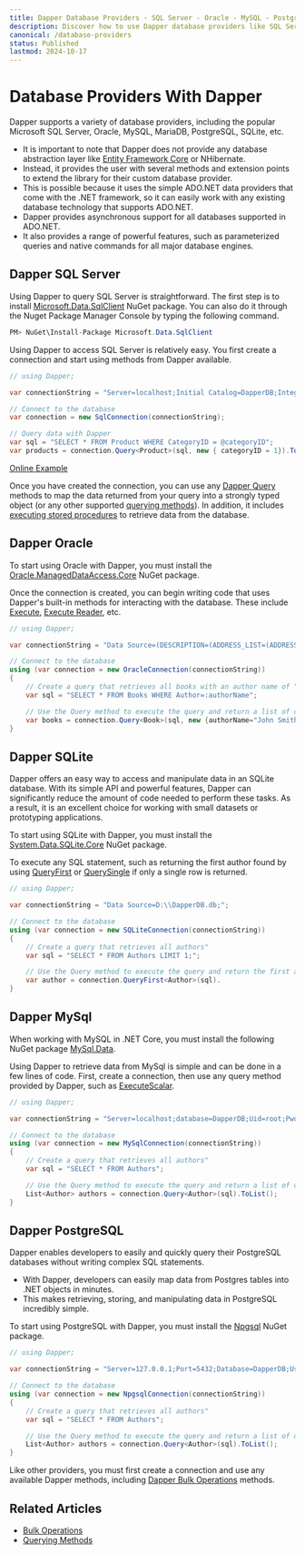 ```yaml
---
title: Dapper Database Providers - SQL Server - Oracle - MySQL - PostgreSQL
description: Discover how to use Dapper database providers like SQL Server, MySQL, PostgreSQL, Oracle, and more on your website. Learn to install and apply these providers.
canonical: /database-providers
status: Published
lastmod: 2024-10-17
---
```


# Database Providers With Dapper

Dapper supports a variety of database providers, including the popular Microsoft SQL Server, Oracle, MySQL, MariaDB, PostgreSQL, SQLite, etc. 

 - It is important to note that Dapper does not provide any database abstraction layer like [Entity Framework Core](https://www.learnentityframeworkcore.com/database-providers) or NHibernate. 
 - Instead, it provides the user with several methods and extension points to extend the library for their custom database provider. 
 - This is possible because it uses the simple ADO.NET data providers that come with the .NET framework, so it can easily work with any existing database technology that supports ADO.NET. 
 - Dapper provides asynchronous support for all databases supported in ADO.NET. 
 - It also provides a range of powerful features, such as parameterized queries and native commands for all major database engines.

## Dapper SQL Server

Using Dapper to query SQL Server is straightforward. The first step is to install [Microsoft.Data.SqlClient](https://www.nuget.org/packages/Microsoft.Data.SqlClient) NuGet package. You can also do it through the Nuget Package Manager Console by typing the following command.

```csharp
PM> NuGet\Install-Package Microsoft.Data.SqlClient
``` 

Using Dapper to access SQL Server is relatively easy. You first create a connection and start using methods from Dapper available.

```csharp
// using Dapper;

var connectionString = "Server=localhost;Initial Catalog=DapperDB;Integrated Security=true;TrustServerCertificate=True";

// Connect to the database 
var connection = new SqlConnection(connectionString);

// Query data with Dapper
var sql = "SELECT * FROM Product WHERE CategoryID = @categoryID";
var products = connection.Query<Product>(sql, new { categoryID = 1}).ToList();
```

[Online Example](https://dotnetfiddle.net/jGgu1F)

Once you have created the connection, you can use any [Dapper Query](/dapper-query/selecting-multiple-rows#dapper-query) methods to map the data returned from your query into a strongly typed object (or any other supported [querying methods](/dapper-query)). In addition, it includes [executing stored procedures](/stored-procedures) to retrieve data from the database.

## Dapper Oracle

To start using Oracle with Dapper, you must install the [Oracle.ManagedDataAccess.Core](https://www.nuget.org/packages/Oracle.ManagedDataAccess.Core) NuGet package.

Once the connection is created, you can begin writing code that uses Dapper's built-in methods for interacting with the database. These include [Execute](/non-query), [Execute Reader](/execute-reader), etc.

```csharp
// using Dapper;

var connectionString = "Data Source=(DESCRIPTION=(ADDRESS_LIST=(ADDRESS=(PROTOCOL=TCP)(HOST=localhost)(PORT=1522)))(CONNECT_DATA=(SERVER=DEDICATED)(SERVICE_NAME=orcl19 )));User Id=system;Password=z;";

// Connect to the database 
using (var connection = new OracleConnection(connectionString)) 
{    
    // Create a query that retrieves all books with an author name of "John Smith"    
    var sql = "SELECT * FROM Books WHERE Author=:authorName";     

    // Use the Query method to execute the query and return a list of objects    
    var books = connection.Query<Book>(sql, new {authorName="John Smith"}).ToList(); 
}
```

## Dapper SQLite

Dapper offers an easy way to access and manipulate data in an SQLite database. With its simple API and powerful features, Dapper can significantly reduce the amount of code needed to perform these tasks. As a result, it is an excellent choice for working with small datasets or prototyping applications. 

To start using SQLite with Dapper, you must install the [System.Data.SQLite.Core](https://www.nuget.org/packages/System.Data.SQLite.Core) NuGet package.

To execute any SQL statement, such as returning the first author found by using [QueryFirst](/dapper-query/selecting-single-rows#dapper-queryfirst) or [QuerySingle](/dapper-query/selecting-single-rows) if only a single row is returned.

```csharp
// using Dapper;

var connectionString = "Data Source=D:\\DapperDB.db;";

// Connect to the database
using (var connection = new SQLiteConnection(connectionString))
{
    // Create a query that retrieves all authors"    
    var sql = "SELECT * FROM Authors LIMIT 1;";     

    // Use the Query method to execute the query and return the first author
    var author = connection.QueryFirst<Author>(sql).
}
```

## Dapper MySql

When working with MySQL in .NET Core, you must install the following NuGet package [MySql.Data](https://www.nuget.org/packages/MySql.Data).

Using Dapper to retrieve data from MySql is simple and can be done in a few lines of code. First, create a connection, then use any query method provided by Dapper, such as [ExecuteScalar](/dapper-query/selecting-scalar-values).

```csharp
// using Dapper;

var connectionString = "Server=localhost;database=DapperDB;Uid=root;Pwd=;Charset=utf8;Port=3307;SslMode=none";

// Connect to the database
using (var connection = new MySqlConnection(connectionString))
{
    // Create a query that retrieves all authors"    
    var sql = "SELECT * FROM Authors";     

    // Use the Query method to execute the query and return a list of objects
    List<Author> authors = connection.Query<Author>(sql).ToList();
}
```

## Dapper PostgreSQL

Dapper enables developers to easily and quickly query their PostgreSQL databases without writing complex SQL statements. 

 - With Dapper, developers can easily map data from Postgres tables into .NET objects in minutes.
 - This makes retrieving, storing, and manipulating data in PostgreSQL incredibly simple.

To start using PostgreSQL with Dapper, you must install the [Npgsql](https://www.nuget.org/packages/Npgsql) NuGet package.


```csharp
// using Dapper;

var connectionString = "Server=127.0.0.1;Port=5432;Database=DapperDB;User Id=postgres;Password=z;";

// Connect to the database
using (var connection = new NpgsqlConnection(connectionString))
{
    // Create a query that retrieves all authors"    
    var sql = "SELECT * FROM Authors";     

    // Use the Query method to execute the query and return a list of objects
    List<Author> authors = connection.Query<Author>(sql).ToList();
}
```

Like other providers, you must first create a connection and use any available Dapper methods, including [Dapper Bulk Operations](/bulk-operations) methods.

## Related Articles

- [Bulk Operations](/bulk-operations)
- [Querying Methods](/dapper-query)
